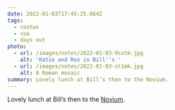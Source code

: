 ```yaml
---
date: 2022-01-03T17:45:25.664Z
tags:
  - rootwo
  - roo
  - days out
photo:
  - url: /images/notes/2022-01-03-9sxtm.jpg
    alt: 'Katie and Roo in Bill''s '
  - url: /images/notes/2022-01-03-st1mk.jpg
    alt: A Roman mosaic
summary: Lovely lunch at Bill’s then to the Novium.
---
```

Lovely lunch at Bill’s then to the [Novium](https://mobile.twitter.com/TheNovium). 
